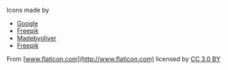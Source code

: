 
Icons made by
- [Google](http://www.flaticon.com/authors/google)
- [Freepik](http://www.flaticon.com/authors/freepik)
- [Madebyoliver](http://www.flaticon.com/authors/madebyoliver)
- [Freepik](http://www.freepik.com)

From [www.flaticon.com](http://www.flaticon.com) licensed by [CC 3.0 BY](http://creativecommons.org/licenses/by/3.0/)
